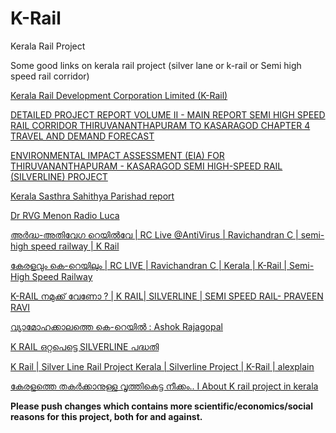 # K-Rail
Kerala Rail Project 


Some good links on kerala rail project (silver lane or k-rail or Semi high speed rail corridor)

[Kerala Rail Development Corporation Limited (K-Rail)](https://keralarail.com/)

[DETAILED PROJECT REPORT VOLUME II - MAIN REPORT SEMI HIGH SPEED RAIL CORRIDOR  THIRUVANANTHAPURAM TO KASARAGOD CHAPTER 4
TRAVEL AND DEMAND FORECAST](https://keralarail.com/wp-content/uploads/2021/09/SilverLine-DPR-TRAVEL-DEMAND-FORECAST.pdf)

[ENVIRONMENTAL IMPACT ASSESSMENT (EIA) FOR THIRUVANANTHAPURAM - KASARAGOD SEMI HIGH-SPEED RAIL (SILVERLINE) PROJECT](https://keralarail.com/wp-content/uploads/2020/09/EIA-Report.pdf)

[Kerala Sasthra Sahithya Parishad report](https://luca.co.in/wp-content/uploads/2021/07/K-RAIL-KSSP-NOTE.pdf)

[Dr RVG Menon Radio Luca](https://open.spotify.com/episode/2FTy5dwsVR4ttOSiGUykir?si=85upR74wTs-J-DXg_k1g3Q&dl_branch=1&nd=1)

[അര്‍ദ്ധ-അതിവേഗ റെയിൽവേ | RC Live @AntiVirus | Ravichandran C | semi-high speed railway | K Rail](https://www.youtube.com/watch?v=vfug5WvYADI)

[കേരളവും കെ-റെയിലും | RC LIVE | Ravichandran C | Kerala | K-Rail | Semi-High Speed Railway ](https://www.youtube.com/watch?v=DsCsCNvuHKY)

[K-RAIL നമുക്ക് വേണോ ? | K RAIL| SILVERLINE | SEMI SPEED RAIL- PRAVEEN RAVI](https://www.youtube.com/watch?v=DA2EJzcJRRs)

[വ്യാമോഹക്കാലത്തെ കെ-റെയിൽ : Ashok Rajagopal](https://www.youtube.com/watch?v=XePgxX0AUCk)

[K RAIL ഒറ്റപെട്ടെ SILVERLINE പദ്ധതി](https://www.youtube.com/watch?v=PfxTNyEQCCc)

[K Rail | Silver Line Rail Project Kerala | Silverline Project | K-Rail | alexplain](https://www.youtube.com/watch?v=6M22XktpK88)

[കേരളത്തെ തകർക്കാനുള്ള വൃത്തികെട്ട നീക്കം.. I About K rail project in kerala](https://www.youtube.com/watch?v=biuV8G1QsB0)




**Please push changes which contains more scientific/economics/social reasons for this project, both for and against.**


